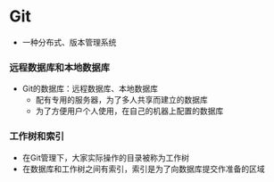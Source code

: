 # Git

- 一种分布式、版本管理系统

### 远程数据库和本地数据库

- Git的数据库：远程数据库、本地数据库
  - 配有专用的服务器，为了多人共享而建立的数据库
  - 为了方便用户个人使用，在自己的机器上配置的数据库


### 工作树和索引

- 在Git管理下，大家实际操作的目录被称为工作树
- 在数据库和工作树之间有索引，索引是为了向数据库提交作准备的区域
